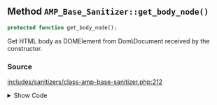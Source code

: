 ## Method `AMP_Base_Sanitizer::get_body_node()`

```php
protected function get_body_node();
```

Get HTML body as DOMElement from Dom\Document received by the constructor.

### Source

[includes/sanitizers/class-amp-base-sanitizer.php:212](https://github.com/ampproject/amp-wp/blob/develop/includes/sanitizers/class-amp-base-sanitizer.php#L212-L215)

<details>
<summary>Show Code</summary>
```php
protected function get_body_node() {
	_deprecated_function( 'Use $this->dom->body instead', '1.5.0' );
	return $this->dom->body;
}
```
</details>
